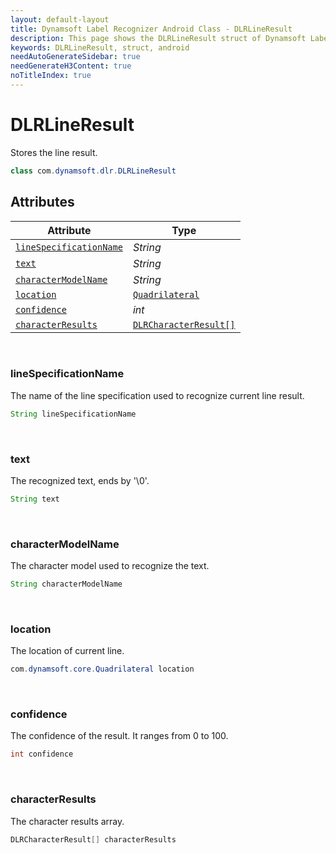 ```yaml
---
layout: default-layout
title: Dynamsoft Label Recognizer Android Class - DLRLineResult
description: This page shows the DLRLineResult struct of Dynamsoft Label Recognizer for Android Language.
keywords: DLRLineResult, struct, android
needAutoGenerateSidebar: true
needGenerateH3Content: true
noTitleIndex: true
---
```



# DLRLineResult
Stores the line result.
  
```java
class com.dynamsoft.dlr.DLRLineResult
```

## Attributes
  
| Attribute | Type |
|---------- | ---- |
| [`lineSpecificationName`](#linespecificationname) | *String* |
| [`text`](#text) | *String* |
| [`characterModelName`](#charactermodelname) | *String* |
| [`location`](#location) | [`Quadrilateral`](quadrilateral.md) |
| [`confidence`](#confidence) | *int* |
| [`characterResults`](#characterresults) | [`DLRCharacterResult[]`](dlr-character-result.md) |


&nbsp;

### lineSpecificationName
The name of the line specification used to recognize current line result.
```java
String lineSpecificationName
```

&nbsp;

### text
The recognized text, ends by '\0'.
```java
String text
```

&nbsp;

### characterModelName
The character model used to recognize the text.
```java
String characterModelName
```

&nbsp;

### location
The location of current line.
```java
com.dynamsoft.core.Quadrilateral location
```


&nbsp;

### confidence
The confidence of the result. It ranges from 0 to 100.
```java
int confidence
```

&nbsp;

### characterResults
The character results array.
```java
DLRCharacterResult[] characterResults
```

